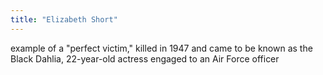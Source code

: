 ```yaml
---
title: "Elizabeth Short"
---
```

example of a &quot;perfect victim,&quot; killed in 1947 and came to be known as the Black Dahlia, 22-year-old actress engaged to an Air Force officer


